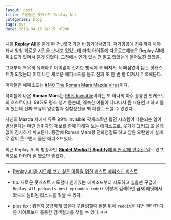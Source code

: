 ```yaml
---
layout: post
title: 오늘들은 팟캐스트 Replay All
categories: blog
tags: xyz
date: 2019-04-16 14:15 +0900
---
```

처음 **Replay All**을 듣게 된 건, 태국 가던 비행기에서였다. 저가항공에 경유까지 해야 돼서 엄청 괴로운 시간을 보내고 있었는데 마침 아이폰에 다운로드해놓은 Replay All에피소드가 있어서 듣게 되었다. 그전에는 인기 있는 건 알고 있었는데 들어보진 았았음.

그때부터 특유의 유쾌하고 어이없이 진지한 방식에 푹 빠져서 꼭 빠짐없이 듣는 팟캐스트가 되었는데 어제 나온 새로운 에피소드를 듣고 진짜 또 한 번 빵 터져서 기록해둔다.

어제들은 에피소드는 [#140 The Roman Mars Mazda Virus](https://www.gimletmedia.com/shows/reply-all/brh8jm/140-the-roman-mars-mazda-virus)이다.

타이틀에 나온 **Roman Mars**는 [99% Invisible](https://99percentinvisible.org/)이라는 또 하나의 아주 훌륭한 팟캐스트의 호스트이다. 99%도 평소 챙겨 듣는데, 익숙한 이름이 나타나서 뭔 내용인고 하고 들어 봤는데 진짜 특유의 엉뚱함과 실험정신을 백 퍼센트 느낄 수 있었다.

자신의 Mazda 차에서 유독 99% Invisible 팟캐스트만 틀면 시스템이 다운되는 일이 발생한다는 어떤 청취자의 제보를 함께 파해져 보는 에피소드로, 웃기게 그리고 또 쓸데없이 진지하게 파고든다. 중간에 Roman Mars랑 전화연결도 하고 암튼 오랜만에 실제로 같이 웃으면서 들은 에피소드였다.


최근 Replay All의 방송사인 [**Gimlet Media**가 **Spotify**에 비싼 값에 인수된 일](https://techcrunch.com/2019/02/14/spotify-gimlet-anchor-340-million/)도 있고, 앞으로 더더더 잘 됐으면 좋겠다.

---


- [Replay All을 시도해 보고 싶은 이들을 위한 베스트 에피소드 리스트](https://www.reddit.com/r/gimlet/comments/adm1un/what_are_the_best_reply_all_podcast_episodes_to/)


- tip: 새로운 팟캐스트 시도할때 인기있는 에피소드부터 시도하고 싶을땐 구글에 `Replay All podcasts best episodes reddit` 이렇게 검색하면 금새 레딧에서 쫘르르 정리된 리스트를 찾을 수 있다.

- plus tip : 뭐든지 궁금하게 있을때 구글링할때 질문 뒤에 `reddit`을 치면 왠만한 다른 사이트보다 훌륭한 검색결과를 찾을 수 있다.ㅋㅋ
